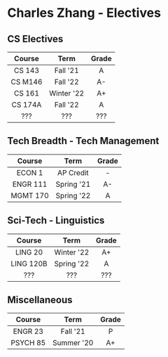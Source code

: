 # Charles Zhang - Electives

## CS Electives

| Course | Term | Grade |
|:---:|:---:|:---:|
| CS 143 | Fall '21 | A |
| CS M146 |  Fall '22  |  A-  |
| CS 161  | Winter '22 |  A+   |
| CS 174A | Fall '22 | A |
| ??? | ??? | ??? |

## Tech Breadth - Tech Management

| Course | Term | Grade |
|:---:|:---:|:---:|
| ECON 1 | AP Credit | - |
| ENGR 111 | Spring '21 | A- |
| MGMT 170 | Spring '22 | A |

## Sci-Tech - Linguistics

| Course | Term | Grade |
|:---:|:---:|:---:|
| LING 20 | Winter '22 | A+ |
| LING 120B | Spring '22 | A |
| ??? | ??? | ??? |

## Miscellaneous

|  Course  |    Term    | Grade |
| :------: | :--------: | :---: |
| ENGR 23  |  Fall '21  |   P   |
| PSYCH 85 | Summer '20 |  A+   |
